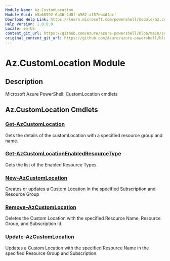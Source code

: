 ```yaml
---
Module Name: Az.CustomLocation
Module Guid: b5a68592-6b36-4d8f-b582-a157eb4dfacf
Download Help Link: https://learn.microsoft.com/powershell/module/az.customlocation
Help Version: 1.0.0.0
Locale: en-US
content_git_url: https://github.com/Azure/azure-powershell/blob/main/src/CustomLocation/CustomLocation/help/Az.CustomLocation.md
original_content_git_url: https://github.com/Azure/azure-powershell/blob/main/src/CustomLocation/CustomLocation/help/Az.CustomLocation.md
---
```


# Az.CustomLocation Module
## Description
Microsoft Azure PowerShell: CustomLocation cmdlets

## Az.CustomLocation Cmdlets
### [Get-AzCustomLocation](Get-AzCustomLocation.md)
Gets the details of the customLocation with a specified resource group and name.

### [Get-AzCustomLocationEnabledResourceType](Get-AzCustomLocationEnabledResourceType.md)
Gets the list of the Enabled Resource Types.

### [New-AzCustomLocation](New-AzCustomLocation.md)
Creates or updates a Custom Location in the specified Subscription and Resource Group

### [Remove-AzCustomLocation](Remove-AzCustomLocation.md)
Deletes the Custom Location with the specified Resource Name, Resource Group, and Subscription Id.

### [Update-AzCustomLocation](Update-AzCustomLocation.md)
Updates a Custom Location with the specified Resource Name in the specified Resource Group and Subscription.

